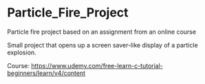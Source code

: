 # Particle_Fire_Project
Particle fire project based on an assignment from an online course 

Small project that opens up a screen saver-like display of a particle explosion. 

Course: https://www.udemy.com/free-learn-c-tutorial-beginners/learn/v4/content
